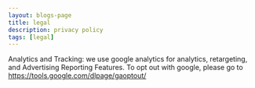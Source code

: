 ```yaml
---
layout: blogs-page
title: legal
description: privacy policy
tags: [legal]
---
```


Analytics and Tracking: we use google analytics for analytics, retargeting, and Advertising Reporting Features.  To opt out with google, please go to https://tools.google.com/dlpage/gaoptout/


